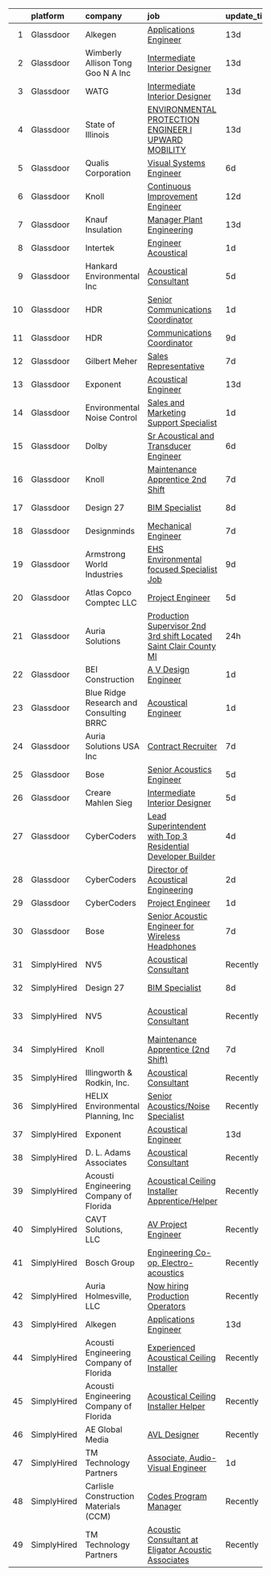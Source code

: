 

|    | platform    | company                                  | job                                                                                                                                                                                                                                                                                                                                                                                                                                                                                                                                                                                                                                                                                                                                                                                                                                                                                                                                                                                                                                                                                                                                                                                                                                                                                                                                                                                                                       | update_time   | location                    |
|---:|:------------|:-----------------------------------------|:--------------------------------------------------------------------------------------------------------------------------------------------------------------------------------------------------------------------------------------------------------------------------------------------------------------------------------------------------------------------------------------------------------------------------------------------------------------------------------------------------------------------------------------------------------------------------------------------------------------------------------------------------------------------------------------------------------------------------------------------------------------------------------------------------------------------------------------------------------------------------------------------------------------------------------------------------------------------------------------------------------------------------------------------------------------------------------------------------------------------------------------------------------------------------------------------------------------------------------------------------------------------------------------------------------------------------------------------------------------------------------------------------------------------------|:--------------|:----------------------------|
|  1 | Glassdoor   | Alkegen                                  | [Applications Engineer](https://www.glassdoor.com/partner/jobListing.htm?pos=104&ao=1110586&s=58&guid=00000181d775c251bf8b96e467f34c00&src=GD_JOB_AD&t=SR&vt=w&ea=1&cs=1_2e6a5ee4&cb=1657177228187&jobListingId=1007960039145&cpc=E509DD49A6927373&jrtk=3-0-1g7bnbgjmi3bs801-1g7bnbgk4irlr800-ba0c046a2eaeb05e--6NYlbfkN0B3BvtTcPnMq-4KLNXQbkQGDUByaoZK34BI_ncm4DXY2HzIMS1ItVnTp7rtsKxKMAYyYQTHJpmgab2bpSljwURjcsxVUxxN5TgoOLsUL5Xq_GNFbd5YXXxQefxRkJMSNVUH2Ybhuk7JcBCEez1gMxi9tv1_9pcbU0kexrBnOShq-M023FcGh2vI0Kz4Fo95iH9xYcfIiTDQeh5GJ7oRriRvs3J9QozUz8tCuCy-dkIEB20hfPNZmssigpVayaTPYq2tXcPNHkuozitWHQm5CGxPvgkt9-2weJGYI3u08vhVU867QZqg5h7EIXIAdb1H0xKB-JO2kOdoQnrwQL8ULqQeuF5XwQopxvrkwy4b4ILKFPv-0s2Xig0jWd0Ghm_bGfNfxXQqDQkekgmKnIDVsyfkYl-SRxU93INiIjCqRXoD1Tw10GYEzDTUD6EGRznpZMb1Gp2Co7oLWoDz8N_5rk8S7T3NhInABVgI5511Qy0TrULN-gQfY6lbSeZl6BuHeO9y8HjantoMCg%3D%3D)                                                                                                                                                                                                                                                                                                                                                                                                                                                                                                                                              | 13d           | Howell, MI                  |
|  2 | Glassdoor   | Wimberly Allison Tong   Goo N A   Inc    | [Intermediate Interior Designer](https://www.glassdoor.com/partner/jobListing.htm?pos=127&ao=1136043&s=58&guid=00000181d775c251bf8b96e467f34c00&src=GD_JOB_AD&t=SR&vt=w&cs=1_a3f621ae&cb=1657177228190&jobListingId=1007959991934&jrtk=3-0-1g7bnbgjmi3bs801-1g7bnbgk4irlr800-21eb7c82cebc54b6-)                                                                                                                                                                                                                                                                                                                                                                                                                                                                                                                                                                                                                                                                                                                                                                                                                                                                                                                                                                                                                                                                                                                           | 13d           | Los Angeles, CA             |
|  3 | Glassdoor   | WATG                                     | [Intermediate Interior Designer](https://www.glassdoor.com/partner/jobListing.htm?pos=121&ao=1136043&s=58&guid=00000181d775c251bf8b96e467f34c00&src=GD_JOB_AD&t=SR&vt=w&cs=1_7e215bfe&cb=1657177228189&jobListingId=1007960249275&jrtk=3-0-1g7bnbgjmi3bs801-1g7bnbgk4irlr800-4d36aab8645c136d-)                                                                                                                                                                                                                                                                                                                                                                                                                                                                                                                                                                                                                                                                                                                                                                                                                                                                                                                                                                                                                                                                                                                           | 13d           | Los Angeles, CA             |
|  4 | Glassdoor   | State of Illinois                        | [ENVIRONMENTAL PROTECTION ENGINEER I  UPWARD MOBILITY ](https://www.glassdoor.com/partner/jobListing.htm?pos=119&ao=1136043&s=58&guid=00000181d775c251bf8b96e467f34c00&src=GD_JOB_AD&t=SR&vt=w&cs=1_8e2ea1e9&cb=1657177228189&jobListingId=1007958963251&jrtk=3-0-1g7bnbgjmi3bs801-1g7bnbgk4irlr800-e2e5ee3e4d8b6339-)                                                                                                                                                                                                                                                                                                                                                                                                                                                                                                                                                                                                                                                                                                                                                                                                                                                                                                                                                                                                                                                                                                    | 13d           | Springfield, IL             |
|  5 | Glassdoor   | Qualis Corporation                       | [Visual Systems Engineer](https://www.glassdoor.com/partner/jobListing.htm?pos=130&ao=1136043&s=58&guid=00000181d775c251bf8b96e467f34c00&src=GD_JOB_AD&t=SR&vt=w&cs=1_5df0609b&cb=1657177228190&jobListingId=1007975380273&jrtk=3-0-1g7bnbgjmi3bs801-1g7bnbgk4irlr800-6fb5c80da1da086a-)                                                                                                                                                                                                                                                                                                                                                                                                                                                                                                                                                                                                                                                                                                                                                                                                                                                                                                                                                                                                                                                                                                                                  | 6d            | Orlando, FL                 |
|  6 | Glassdoor   | Knoll                                    | [Continuous Improvement Engineer](https://www.glassdoor.com/partner/jobListing.htm?pos=122&ao=1136043&s=58&guid=00000181d775c251bf8b96e467f34c00&src=GD_JOB_AD&t=SR&vt=w&ea=1&cs=1_6ee6ecd0&cb=1657177228189&jobListingId=1007962817863&jrtk=3-0-1g7bnbgjmi3bs801-1g7bnbgk4irlr800-ea2832d7190253bf-)                                                                                                                                                                                                                                                                                                                                                                                                                                                                                                                                                                                                                                                                                                                                                                                                                                                                                                                                                                                                                                                                                                                     | 12d           | East Greenville, PA         |
|  7 | Glassdoor   | Knauf Insulation                         | [Manager  Plant Engineering](https://www.glassdoor.com/partner/jobListing.htm?pos=128&ao=1136043&s=58&guid=00000181d775c251bf8b96e467f34c00&src=GD_JOB_AD&t=SR&vt=w&cs=1_938c7815&cb=1657177228190&jobListingId=1007960268511&jrtk=3-0-1g7bnbgjmi3bs801-1g7bnbgk4irlr800-67dffc903f5e91bc-)                                                                                                                                                                                                                                                                                                                                                                                                                                                                                                                                                                                                                                                                                                                                                                                                                                                                                                                                                                                                                                                                                                                               | 13d           | Shelbyville, IN             |
|  8 | Glassdoor   | Intertek                                 | [Engineer   Acoustical](https://www.glassdoor.com/partner/jobListing.htm?pos=113&ao=1136043&s=58&guid=00000181d775c251bf8b96e467f34c00&src=GD_JOB_AD&t=SR&vt=w&cs=1_09937fbc&cb=1657177228189&jobListingId=1007984744565&jrtk=3-0-1g7bnbgjmi3bs801-1g7bnbgk4irlr800-4913c993b58bbeb5-)                                                                                                                                                                                                                                                                                                                                                                                                                                                                                                                                                                                                                                                                                                                                                                                                                                                                                                                                                                                                                                                                                                                                    | 1d            | Cortland, NY                |
|  9 | Glassdoor   | Hankard Environmental  Inc               | [Acoustical Consultant](https://www.glassdoor.com/partner/jobListing.htm?pos=101&ao=1110586&s=58&guid=00000181d775c251bf8b96e467f34c00&src=GD_JOB_AD&t=SR&vt=w&ea=1&cs=1_3de6c76b&cb=1657177228186&jobListingId=1007976859515&cpc=427C69BCF34A3160&jrtk=3-0-1g7bnbgjmi3bs801-1g7bnbgk4irlr800-7d5c167e9000f7ce--6NYlbfkN0CKNvdBtBh9SnuMcnkEvhJOJZTsmZHyY3ybnWicrfIHv1nK5cibWSBUjlCGM96fZhnfwUUOMZTK8bsS0XcppGJbB4jFac76LiQwQNQXfHwlzAK-ypnYwr39VzvHz0G2jFu2yE5T1pNXUEAOGeKWC2hRLQUwhJ6OhX6KWGyvqmK1pb_zozCrmYr5eke1idQQf7EhNzN8nk-OGBljweM_6ybUZBcOOEYxV-HooL8fz1uayKuD_aVOS_rUDL1QMXYrTxGWi4CEvD3GI_WWXiHEq45d4zENMJoHHe70cKtukyJLp8zmifTTNj9dfws9dQ7E2biGtriZe3jc8tw7hQBhaO8jeFGeh_e0m_CDqT87Mn9KBoDj1OAW7K7Pqa3X8MYYLIxiMbkGY2P8okIAP05SuD1yBxJ2RW7KkhkXpMjZT_ocMwAsM0hJye_FEUFkI7tWZYLjvofX9fX_2WnQ4caG1DU6rlOcv4Q3pZjcLpHMO8HaFX9FHlINVCIDGKzOe97KInxbBpziqHVjuw%3D%3D)                                                                                                                                                                                                                                                                                                                                                                                                                                                                                                                                              | 5d            | Verona, WI                  |
| 10 | Glassdoor   | HDR                                      | [Senior Communications Coordinator](https://www.glassdoor.com/partner/jobListing.htm?pos=116&ao=1136043&s=58&guid=00000181d775c251bf8b96e467f34c00&src=GD_JOB_AD&t=SR&vt=w&cs=1_f8d1535d&cb=1657177228189&jobListingId=1007984840240&jrtk=3-0-1g7bnbgjmi3bs801-1g7bnbgk4irlr800-db0ce52c2ec0c134-)                                                                                                                                                                                                                                                                                                                                                                                                                                                                                                                                                                                                                                                                                                                                                                                                                                                                                                                                                                                                                                                                                                                        | 1d            | Tampa, FL                   |
| 11 | Glassdoor   | HDR                                      | [Communications Coordinator](https://www.glassdoor.com/partner/jobListing.htm?pos=120&ao=1136043&s=58&guid=00000181d775c251bf8b96e467f34c00&src=GD_JOB_AD&t=SR&vt=w&cs=1_3534158d&cb=1657177228189&jobListingId=1007966703382&jrtk=3-0-1g7bnbgjmi3bs801-1g7bnbgk4irlr800-43f1e6ddc3c7c6a3-)                                                                                                                                                                                                                                                                                                                                                                                                                                                                                                                                                                                                                                                                                                                                                                                                                                                                                                                                                                                                                                                                                                                               | 9d            | Portland, OR                |
| 12 | Glassdoor   | Gilbert Meher                            | [Sales Representative](https://www.glassdoor.com/partner/jobListing.htm?pos=110&ao=1110586&s=58&guid=00000181d775c251bf8b96e467f34c00&src=GD_JOB_AD&t=SR&vt=w&ea=1&cs=1_11ab589f&cb=1657177228189&jobListingId=1007970537108&cpc=654405A9B1E0A9F5&jrtk=3-0-1g7bnbgjmi3bs801-1g7bnbgk4irlr800-772440d2c54f61a3--6NYlbfkN0C0GMAYrEKLV1f4Lf6iWs7__9tpvsDfkxVs7L1fZkrKai0Fi368WBWRhx8YFDb8P41FiPqUVXZ__Fbk6_udPyzozqZkpmF2tfhHbnfOe-wTiuuCnddc2vbbEmd83dxPVIoVgunVL51IjEAVsM4E5svCdlmhz32sDT8x_j8pLtGDDC9RJ_YCIALn5j-ii_B-19Xy0CjXLyMwYz98J-SEHu4TTbdgTTC7kVQfCkw_Wmxr354uvp3OANg2hP1UVYHs7hxj8E3WCQ82Mh3miVnGMaV0wYEOBSFQYB5I4U-rWjluqamA1gX27jZFAszDx8FlQZt0bafZFSgI9JrC6EiP7DDNbokhnlt8yZ4qV50ubWwo9uvBRk6OkidYCpQStzqw-uTqjBqDxzJlPZ0H1YRMGZTrbFi2d8HI5DooWcTqkqIy1Pbafk7KziWU9YMDSw4WoEWVXvL1aP26fpvzyMuPdtai-ySPG4J3TxMw108-nGZOHI7YOvShwXmwjUPl4zEzE3I%3D)                                                                                                                                                                                                                                                                                                                                                                                                                                                                                                                                                             | 7d            | Remote                      |
| 13 | Glassdoor   | Exponent                                 | [Acoustical Engineer](https://www.glassdoor.com/partner/jobListing.htm?pos=114&ao=1136043&s=58&guid=00000181d775c251bf8b96e467f34c00&src=GD_JOB_AD&t=SR&vt=w&cs=1_af887fec&cb=1657177228189&jobListingId=1007959333021&jrtk=3-0-1g7bnbgjmi3bs801-1g7bnbgk4irlr800-79f8fbb655aa20ad-)                                                                                                                                                                                                                                                                                                                                                                                                                                                                                                                                                                                                                                                                                                                                                                                                                                                                                                                                                                                                                                                                                                                                      | 13d           | Denver, CO                  |
| 14 | Glassdoor   | Environmental Noise Control              | [Sales and Marketing Support Specialist](https://www.glassdoor.com/partner/jobListing.htm?pos=107&ao=1110586&s=58&guid=00000181d775c251bf8b96e467f34c00&src=GD_JOB_AD&t=SR&vt=w&ea=1&cs=1_9bd15536&cb=1657177228188&jobListingId=1007985424526&cpc=BFE8C4BF51BDD557&jrtk=3-0-1g7bnbgjmi3bs801-1g7bnbgk4irlr800-82fc0bf076cff797--6NYlbfkN0A1Hx1H8Z_ZGf51L8iwGP-htVtHzPykBAmnYM3BEYS-Bt4FD57loI5xMzsfvvkT8x5VW-oXRyJcwdXkt9HRJqx4drtQEeW0N51_km-Vh0ieelR7_EutiBXWtCbh6uFSzAIC9ETki8MBGMhom9RPZUQjBp58bidfNIBObTuvvrPUw0kDWkGuQkllvp1yWCQVhi3TGKNfqQpmXS32o1mmvrWQLAqfKl2n4tuhSqwTLfE5KoU2QrYBCrqmSbkbqvW-L6l1Qi4AwHaRfe8oThpU63bddsR556j6ycZQDjfhY9mX3repyyDR7kZqDeQwB-69Qj1H3mUweLI2p-3HHQWCPtghbFeS-TuS8n-il3hehB-f_-vglGZuPmjFp9UW8Y994UpCHspKAWNWaQWQNNxhfgio2m95Sed5QUv6tH3FnlJSdYa-hzcixUQmL4qCN44zTSzjPwtcAR3n39JWTc8DMrCvbbYzDRJxAGyW4ZuXxgKBfODnKkB_NXDdc8pSplEUZMi2uJK3zn-2eg%3D%3D)                                                                                                                                                                                                                                                                                                                                                                                                                                                                                                                             | 1d            | Longmont, CO                |
| 15 | Glassdoor   | Dolby                                    | [Sr  Acoustical and Transducer Engineer](https://www.glassdoor.com/partner/jobListing.htm?pos=124&ao=1136043&s=58&guid=00000181d775c251bf8b96e467f34c00&src=GD_JOB_AD&t=SR&vt=w&cs=1_aa0836c6&cb=1657177228189&jobListingId=1007975698518&jrtk=3-0-1g7bnbgjmi3bs801-1g7bnbgk4irlr800-37acea1d600eb44b-)                                                                                                                                                                                                                                                                                                                                                                                                                                                                                                                                                                                                                                                                                                                                                                                                                                                                                                                                                                                                                                                                                                                   | 6d            | San Francisco, CA           |
| 16 | Glassdoor   | Knoll                                    | [Maintenance Apprentice  2nd Shift ](https://www.glassdoor.com/partner/jobListing.htm?pos=103&ao=1110586&s=58&guid=00000181d775c251bf8b96e467f34c00&src=GD_JOB_AD&t=SR&vt=w&ea=1&cs=1_2903afa4&cb=1657177228187&jobListingId=1007972065877&cpc=5850358513E37243&jrtk=3-0-1g7bnbgjmi3bs801-1g7bnbgk4irlr800-e4ccc7ad7955e165--6NYlbfkN0Bs6Hrdpyvs2o5KmtMOE3ow_2qlp-VEg8AFa-3mMondyt9WiYGJDEittzCcqQ0pU4KGZ73bkcTdRVDQzBN4zrjTlGKLzjuU7KH5KlIzqtLXegzMlyDPvI6lnlQAwKYjZdO1F0NS_A-CAfpDCV-6GgYZGX1GTe1vhVap5jtakl-a3R1zhpFpdboDzcCJ6NciKojituc9QPgkqigDWthzzmPfOfkfCbPlBshzQr3nxbTJyQCM4gXon99FF6pLQXxRO3yvMB8EM-ghiuOwbrVATuHCpObHZpasZR-E-EumaG3s-UfcMWrkxBtkFnspvks0piyb06C7dEkeya5XTIlExzDHX4sC49Wmc05bvk-K4-RZY4xUIZ6IuUgjyS9LXGNcLAsFJcay7i8t1NET47bJQonPXxjn8rmw84oRWgTKk6XsF3PqF4mL1DCyyiyMEVCiFvhkqYz4bKBzGxG47g_WbHTsNKN55DWLqNL3XVG9ZI2xPbMIup-SnjxmF7NdH2WmVCWOYiNgxrnQU3gOe5BK3EgcSNfBfxCHvcdvZD52y4-pJ20HzW7f62QzX4Wh6cDQT_mHirWMX4xh8BW5OWNaLbx4IPiMHfOsWJ4Rml6B97I52dTdMQyyqIe_TkbQxfeoq7aODu8c7s_pv0lD3D_CWfV9Xwse9emog7SWU-yNpXtquumIHlmh1KqMuGK9EQvbPRvKFw8fBglhfZABgAg3z36LKj-K5FvWnlsBvXbtHNvgDzLFX8aIJA_jKCkxcXtVqFHbpJZmEWPYA7YyRSU4d7oPUjCOrwsh9qUyMUjc9ng5GYoaW_a29sxFnqSeMj61sW8sxbz2Z55BSMerglcYAzt7T6k3Xc8Zc8-_zatTGVWHNw%3D%3D)                                                                                                                                                                 | 7d            | East Greenville, PA         |
| 17 | Glassdoor   | Design 27                                | [BIM Specialist](https://www.glassdoor.com/partner/jobListing.htm?pos=102&ao=1110586&s=58&guid=00000181d775c251bf8b96e467f34c00&src=GD_JOB_AD&t=SR&vt=w&ea=1&cs=1_c387fa4a&cb=1657177228187&jobListingId=1007969616278&cpc=4975F0A44038F145&jrtk=3-0-1g7bnbgjmi3bs801-1g7bnbgk4irlr800-bb384e5a803867f4--6NYlbfkN0AZdIuP4NPWig_aPKyAkjMTZqaOmelRvYdJiZXCUPZp4wqkut1lSSOcIj3_CWBZZ74K4WGQRCxKcBPTZwo9PBRIM9fMqRkBQFDJgi7rYbcy7v9leqxI-8tBrDw0loHZ7kfDheHKbxVKz2-k2S_Ee_K6OJuhOGrpC9Cfhqnwp5Zab6U6SsAg_7-DLcdgpArzEWS9bY3rndwoyIg799LLVRFZTsTVckWXJv24SLCfLcVe6r9dFbBERYEH6wVhvQQuEfAPvrvYc_hykZYO4p40MUKGHO33xKgCMwGVDTkaEEtlQs4IGTiyltjDzlkdzk8D2MlLJGfKV59uRCInoCwuQWG1TgVRHzA0wawqAFEWE2E1ceH0PaSf8J7aZgknt24yDPMOqGVEGrJYMmjDREEoM_9dvbMYKVl3976qzvPegOcMYflb3DQ7Pm0dXLgcPP7IjViTK8nyo7hTJAgCIO2XG2Q4Cmcd9Sa0DoE_xTSvxxEW3yBRsYvyFZNzhFpwII8LiF4%3D)                                                                                                                                                                                                                                                                                                                                                                                                                                                                                                                                                                   | 8d            | Indianapolis, IN            |
| 18 | Glassdoor   | Designminds                              | [Mechanical Engineer](https://www.glassdoor.com/partner/jobListing.htm?pos=105&ao=1110586&s=58&guid=00000181d775c251bf8b96e467f34c00&src=GD_JOB_AD&t=SR&vt=w&ea=1&cs=1_cb3ee54d&cb=1657177228188&jobListingId=1007970865802&cpc=F793441F64F6F721&jrtk=3-0-1g7bnbgjmi3bs801-1g7bnbgk4irlr800-ca2e861455280048--6NYlbfkN0AgtJyK_mEgm6Ks_13l5EY6Ww8M__6-LUAHFTnOAsRmGzvjb9BzxYsGSQCKtO9_2sqr5Wqyp2OGzttCe3KLMjk3IVdk6Y4SIVsJW7foqfkkS3NR0sEPzZc829Z0BjJiKwzwWB92fMYmjpzgsO4UidovUU_zu3MkUb1lFZLa3h0FcZgK5-zvj1S6mWjZcH0_lXyCiKQDyLfI7Gxx-6mLkFke3tIu1YWCN7cxZYySxP3BHhByPM5OZMqRnMoL-hOdlhuUoXxsY_zyn2kBbHzg1i7Ktm_jbOblgV8Ix_0z0CcoABumO43C1zKdGDCEBxIUNtwig4DVTiu3ePa8jOq4zpKIY9cvCozoIHX0w9YaIZIvd1olHMbbvvbbr506hOaloinMsqjAWUfldwP5LHYWgq71Z1YdYLFY6r3XjsU6nw08YKnyAamB1U6sWgOSGQIyA_Ag4UYndnIhHsDJAyJpGxeGz032jNx6pmbfTZUKAEMMr9Ypa8aesHn2CbwIP7hAwOMUeX6nRJ9ZAg%3D%3D)                                                                                                                                                                                                                                                                                                                                                                                                                                                                                                                                                | 7d            | Mesa, AZ                    |
| 19 | Glassdoor   | Armstrong World Industries               | [EHS  Environmental focused  Specialist Job](https://www.glassdoor.com/partner/jobListing.htm?pos=108&ao=1110586&s=58&guid=00000181d775c251bf8b96e467f34c00&src=GD_JOB_AD&t=SR&vt=w&cs=1_80755676&cb=1657177228188&jobListingId=1007966663353&cpc=6EF74AC2F94C1840&jrtk=3-0-1g7bnbgjmi3bs801-1g7bnbgk4irlr800-4b8373cc6985e077--6NYlbfkN0DAm8vvJJD9Y3Etb11EBkS-MujQulL42x3uS2fFnoqOvAdIC64HSWNxkyOxXDVyoGuavCyANiTZwGKy4rSkFuoCzNQk7y79NRcXV3IAEnIgZe8svg9hBRLTsEKLOLGhwIsgOizkRqN2SVbPXTUyqOGvrUVwu-bzRtuYDQX_pdAhP6S3PeaaJ_o_qkv3k0hidg0wnmbHGk9A6KSc0vOHutoEgOGh66gywkptUUvbhnpK5Tkkor2zGfroym7EInlJCANGxsMnbFn1QoW-3VhbIVm40vkO0IeV-0Nqkb72XRgfRg_YgVDQA2RkaTR-D_tPjP1bNan30BCCQSfu_ZwpIrJaIezECHD9_NzIh8rft06wHBCYk35XjuF-hlGSU0TlesUPXC-WGN8B77IOIOkKqJ2HsMLdZlXd0e34i8OMxjrb_IkUx6tJLuJ-o6piSJLFwbhVppNS3VEpHEp9JxWAZB-3FP7r4Lyc81cBj5nTFrTMYAoOt4dY8c8qKARbeoYHen0heb-uelM87UFFz0w_wzkLYvMawb8SZivxEFkCe-Gwf_pCf18Cv_8CGr73Mn2mPIzy8txCNfFMIXkJvkvQqf42SpxtIXqD_L4%3D)                                                                                                                                                                                                                                                                                                                                                                                                                                            | 9d            | Gray, GA                    |
| 20 | Glassdoor   | Atlas Copco Comptec LLC                  | [Project Engineer](https://www.glassdoor.com/partner/jobListing.htm?pos=106&ao=1110586&s=58&guid=00000181d775c251bf8b96e467f34c00&src=GD_JOB_AD&t=SR&vt=w&cs=1_75e7c3d6&cb=1657177228187&jobListingId=1007977184250&cpc=8507CEB59E1C6AFB&jrtk=3-0-1g7bnbgjmi3bs801-1g7bnbgk4irlr800-500ebe1762873c3e--6NYlbfkN0AoGSSea4EbNwuUak34nd3j6q4Lw-hnedVURdGF1ylHUR0la5zOCQg91aJoTiA9luy7G632ZHx03om3tAQkyiAShU78CgjZEaoWXnu7jix1NOu-9-ppJy4n-uAXSWQp8qnP5gPNI72wYy88UjEG3V1qYZ-fWOiIoZr8iuAVFjloYO7Xgp9cI3-CaG27QBtHDze3ekTUas_a-pIwxL8m2O9KUzAaBZmTioiroQhqqP1L1yAle0SANnkS4fy735v9QSRH1DOoGxG0LNLoVOOM4aEQSGqRJBMVj0D-thJVCxEuoVcW3EeloDMF_6RBMW1u4u_Fa-gidaO5NY82j98x9z_E4zTxc4YRR0Z8xYq4mxQEwQzTWcPJq6f615yxTz_qznCih4OkwwjaPlmaomhjYBaTmcJysBXIH9FY9MpwY4s24rb-q-o1T_AVLwSU6BhbBN5OBrq8_vp6eNeOy3v2NU0Hg8HOki1EEWl_yN1zm3xIvSg-o808bOksn8a1iA1AP_cqpS23vWo8-wCWDM8zuGAHt9oDJgSMuert74xWlUQtfXlCXU_VEz3LHHt1Ix_VpKHpC-3wNch4OKKl4Kvo5P7yoYcoYz1WSeBClBBV_MRI375GtwlW0S6-JbKmtOPQso-l6kv1tCQwP9ptFn-wa_r5pH7L7IS36EE%3D)                                                                                                                                                                                                                                                                                                                                                                                                      | 5d            | Voorheesville, NY           |
| 21 | Glassdoor   | Auria Solutions                          | [Production Supervisor  2nd 3rd shift    Located  Saint Clair County  MI  ](https://www.glassdoor.com/partner/jobListing.htm?pos=126&ao=1136043&s=58&guid=00000181d775c251bf8b96e467f34c00&src=GD_JOB_AD&t=SR&vt=w&ea=1&cs=1_8a153741&cb=1657177228190&jobListingId=1007987108743&jrtk=3-0-1g7bnbgjmi3bs801-1g7bnbgk4irlr800-b4bf1a776fe33c89-)                                                                                                                                                                                                                                                                                                                                                                                                                                                                                                                                                                                                                                                                                                                                                                                                                                                                                                                                                                                                                                                                           | 24h           | St. Clair, MI               |
| 22 | Glassdoor   | BEI Construction                         | [A V Design Engineer](https://www.glassdoor.com/partner/jobListing.htm?pos=115&ao=1136043&s=58&guid=00000181d775c251bf8b96e467f34c00&src=GD_JOB_AD&t=SR&vt=w&ea=1&cs=1_613d542d&cb=1657177228189&jobListingId=1007986176347&jrtk=3-0-1g7bnbgjmi3bs801-1g7bnbgk4irlr800-d14480a4a250dee3-)                                                                                                                                                                                                                                                                                                                                                                                                                                                                                                                                                                                                                                                                                                                                                                                                                                                                                                                                                                                                                                                                                                                                 | 1d            | San Leandro, CA             |
| 23 | Glassdoor   | Blue Ridge Research and Consulting  BRRC | [Acoustical Engineer](https://www.glassdoor.com/partner/jobListing.htm?pos=117&ao=1136043&s=58&guid=00000181d775c251bf8b96e467f34c00&src=GD_JOB_AD&t=SR&vt=w&cs=1_1c517f74&cb=1657177228189&jobListingId=1007984071482&jrtk=3-0-1g7bnbgjmi3bs801-1g7bnbgk4irlr800-4d80aee091fc2695-)                                                                                                                                                                                                                                                                                                                                                                                                                                                                                                                                                                                                                                                                                                                                                                                                                                                                                                                                                                                                                                                                                                                                      | 1d            | Asheville, NC               |
| 24 | Glassdoor   | Auria Solutions USA  Inc                 | [Contract Recruiter](https://www.glassdoor.com/partner/jobListing.htm?pos=125&ao=1136043&s=58&guid=00000181d775c251bf8b96e467f34c00&src=GD_JOB_AD&t=SR&vt=w&ea=1&cs=1_5ed49fe0&cb=1657177228190&jobListingId=1007970563057&jrtk=3-0-1g7bnbgjmi3bs801-1g7bnbgk4irlr800-8289ce768f6efa47-)                                                                                                                                                                                                                                                                                                                                                                                                                                                                                                                                                                                                                                                                                                                                                                                                                                                                                                                                                                                                                                                                                                                                  | 7d            | Old Fort, NC                |
| 25 | Glassdoor   | Bose                                     | [Senior Acoustics Engineer](https://www.glassdoor.com/partner/jobListing.htm?pos=123&ao=1136043&s=58&guid=00000181d775c251bf8b96e467f34c00&src=GD_JOB_AD&t=SR&vt=w&cs=1_205fad6d&cb=1657177228189&jobListingId=1007977586465&jrtk=3-0-1g7bnbgjmi3bs801-1g7bnbgk4irlr800-a2c97d2998e052fd-)                                                                                                                                                                                                                                                                                                                                                                                                                                                                                                                                                                                                                                                                                                                                                                                                                                                                                                                                                                                                                                                                                                                                | 5d            | Framingham, MA              |
| 26 | Glassdoor   | Creare Mahlen Sieg                       | [Intermediate Interior Designer](https://www.glassdoor.com/partner/jobListing.htm?pos=118&ao=1136043&s=58&guid=00000181d775c251bf8b96e467f34c00&src=GD_JOB_AD&t=SR&vt=w&ea=1&cs=1_e4085aab&cb=1657177228189&jobListingId=1007978063702&jrtk=3-0-1g7bnbgjmi3bs801-1g7bnbgk4irlr800-b4ab9332b1f590f6-)                                                                                                                                                                                                                                                                                                                                                                                                                                                                                                                                                                                                                                                                                                                                                                                                                                                                                                                                                                                                                                                                                                                      | 5d            | Santa Monica, CA            |
| 27 | Glassdoor   | CyberCoders                              | [Lead Superintendent with Top 3 Residential Developer Builder](https://www.glassdoor.com/partner/jobListing.htm?pos=112&ao=1110586&s=58&guid=00000181d775c251bf8b96e467f34c00&src=GD_JOB_AD&t=SR&vt=w&ea=1&cs=1_6c87ec67&cb=1657177228189&jobListingId=1007978842991&cpc=654405A9B1E0A9F5&jrtk=3-0-1g7bnbgjmi3bs801-1g7bnbgk4irlr800-b8d860f7aaa8387b--6NYlbfkN0CpFJQzrgRR8WqXWK1qKKEqALWJw739KlKqr2H-MSI4eoBlI4EFrmor2FYZMP3muM3fEvdw3ywREnJ8X2Pp5DCzBqajtUk7NEDJgJraIZBlIe1yXP5sT_xoG09V-PImSulvTd0S4cLr732r6Y-dn0gGBMqFKkTVVHo__-y3RMxu-Oo2wwXEo9Hh7KPtgGV7y8PyYJdWlWujWKu2ssUqfD2pckKiJSCYnwTMS7BMLxuQOyHNZblIrXfc6uipsGGw67Z3mVg1JEEdDiDoM05FECcDF6mWrPDstIfAGGlVs31zp_hRVcr3dTDxoBWCLZhOu3y9GofB7_MAefYcmUe60NdSih-FaL3RTqDmpfzYYXAmbYENbv915bnHnjJtYA8rvUKLNB43w51ONGOqoS9hJY-v_WouSQi06_JvVJEbKVYseOJtimJ5okof-AIX1C1mfWcNeHCaPf-KYgmWhGeitb3xV8OYP-vaeZTecghELuXqZ2SMOwOnyTwJhFuhYb5Gm8FraSYTLiHf96yDg71Xc9kQfVWIOh8LkOONsGKXnGdPRSeXBZIXxbFHtoNuCPOOuC6M5y4J9CIlyqrSAkJLaNWXFhdzuvads8KSBMQO6G4BdlwYPO_APuJToOuhcTslDSLOTYi9D6ROUr91Xc_Cg7TNH8t_4TWDrHFDBpZ-p_W7pBSndaOmYuUNldBtkQFus9U2a1r_MI8dPQFSiGg95pEb7pcyjf_--QhD-I4OPuOuqRQT6FuX3JloDSa70-IS-9uS2TQw2bL1go8LcVL4Eo2htvyTML4-XHsHGmwn3fcuSHpuJLYsuHhrBrCSAJIKoveYIAoy-NGcM4b4gi0olok6ULE8n3yU6CRx5BzU9ATqYmPPURC-GY4HGsO5d0LUpBg_mP1WRW-yrY6nemSL09G6rcX9BFs5w--4vxMBlI_2byEG_E9deup4PQxPGLdNtJovF1P3d2jtlScNmpW94ehubYpjyQMJ2w8%3D)                     | 4d            | Portland, OR                |
| 28 | Glassdoor   | CyberCoders                              | [Director of Acoustical Engineering](https://www.glassdoor.com/partner/jobListing.htm?pos=109&ao=1110586&s=58&guid=00000181d775c251bf8b96e467f34c00&src=GD_JOB_AD&t=SR&vt=w&ea=1&cs=1_1a767946&cb=1657177228188&jobListingId=1007982605289&cpc=654405A9B1E0A9F5&jrtk=3-0-1g7bnbgjmi3bs801-1g7bnbgk4irlr800-80133e51437a989a--6NYlbfkN0CpFJQzrgRR8WqXWK1qKKEqALWJw739KlKqr2H-MSI4eoBlI4EFrmor2FYZMP3muM16rRhWfLOvl5ENjIXfHDI0d6ONAEmbpFYPVQGcQ2pemRtIo909CR9HtrWDd2KD8gOAyNnGUBlWNphIHWrKjefR1eqWvRj2JLWjelWIvvpDPFvG7WbIfp6Wwwlg6deMTmC8GMn_5GyEFqitxPHIe5sINQWCGIYzUGN7FUNO9U7qvWabYTuABRAx3jSF8mkwTvthkNgC00tFiYZcQL2Y1M-HFBI4juWBgViwPTWsH36-gj08XLZYUKT7duas6w0Eb8ugDTLj-tWiipie6LMWzE-ow5O5DPrTvVv_9we59ZWHDJoxWK0V_v4Tel1vzYn2Y726BYmt6O4d_kU6s1kBB7lOH0dlLNi4ttg5pZjUtiq9kSqEe4ntUxcNEOFc5pPWVfQVI5MjUY_Uv0gLNix4k7YlL1y1H_Aa99N_FFBaPTdCjyvC6bZ4D2niGaXePmsMZZpcSwo4VCBHFtf9vzv2-SaZU3Wb_MhkUMZ3BkZPHhVn90R17ov4f5IYDmwADBTPWExxulLgtCIgwiA8LRKhpLbtnNZMEm5UaptJqkKJ-Cf8JFckr3ISY9pXXabJZcz1DxYAZ7BT3-SpNmEveTQ-U6Utdihwd-JETe-j8v2Fl0OhfXtlWeo1xL_jtGJLbF5njbvNBoOfVopEAO3xyHiHyAOQsdpDXpRvOmxRHmbUnlvYnJl5aHSyFpy7q837L_nclIWmYsv3IhWCVB9UQ796uzGIfEV0qebDN49jA-eF_mjjvtHYUMchJeDfMU2ONY16Ec6gRzCO8CBGdZuWtO0yHrubiUcEb6G8hE8G9QEKWsUHLTsWFybtQBeog_de3DhmxKGAHwJ2EV2ypsOeyg-MIZnXYmV9_4tItSgVQsWmD9OE9G-q21-oZwCzhtB92vFKW0ezxtMAS1_hVVhOu7-YPkftvPDIIrp24HigfjRT3S1lLFk0pvRsP39QxTVQzk-40yHBy2VtxwfuMw%3D%3D) | 2d            | Austin, TX                  |
| 29 | Glassdoor   | CyberCoders                              | [Project Engineer](https://www.glassdoor.com/partner/jobListing.htm?pos=111&ao=1110586&s=58&guid=00000181d775c251bf8b96e467f34c00&src=GD_JOB_AD&t=SR&vt=w&ea=1&cs=1_1ced13f6&cb=1657177228189&jobListingId=1007985384425&cpc=47CFDC01B3F81FAC&jrtk=3-0-1g7bnbgjmi3bs801-1g7bnbgk4irlr800-c2891b9aa10c3570--6NYlbfkN0CpFJQzrgRR8WqXWK1qKKEqALWJw739KlKqr2H-MSI4eoBlI4EFrmor2FYZMP3muM3nsBG02Gh-cYJyCgURbA1hg3pOTXSQbrxkC9jn1kkLp941UIWeTjIysUbdfDTKYG3Kw1KxBlaQbCPBkZDDG3yeGbIoIxDqe06btnt8x3qiQUo0a29dC2V3OjD8CgADiWPkDw--0HMKF10DWtd2TSpvAKLNp8WGTmfSDPvfF5otuAcDoEsWJNYxAoeuw4NdHpYR_yWUHGFF1x-BORk6zMe3J0yC-COyVw-dx5J5vwdDcixJNKkSXU7NMxpgvtkkukPGBgggRuQG7rAnfQRR8VlMxPTwutAzcBCC6n0_moYsWHaQLdSz-_AFaJifJmHdOIt8kqbsTwwgGPVnB71P853qseDMzlTU0bdNU3ox7m8rDrRD_bvEDP_0BvwOpfhiOblKY-VvnyCzY5Ill3ry4p3SV7N4NZSRVPVQ6TJJMXVOeTAYs8GdPXDHemfQ-MS1oS-fCPlBSf2JexOH43yFwvXnnbyBqF4uTMvhF4_iZj_ZxT_uDh44tyh2Jm2_ZtCjB5t2fv8ntSvO4nNtCuORxcsNBTrZMYC9gIvKiRUUlmN0DvqjIVIMlWK78eCoyGuTEmH8cD-xkfaEBkbe9g3BcxXfX4Y5XKAlX5D_-kGtVpPnSk0HRY04ugiUuontnw7-8ew4UwYBUgjONv75QbdDAtduOAmdSMknTgYFdn0soWkcytNTZz45pcHZO7GuNppCH415WFsa7NHjENXJn8uDUW_Y8YrqDtqJbAkOf6dBaqEskBkHi0jmWrgCkIA4AM-MnFaJBzruBrijATozJgM736qXtdUUmwnj7VNrRPXexhMwGrfZceoMzFtXkDCuu3Hr1nCXsPAlK-uYsCv1SIPoxZB4LomNZuSXvtg2aGnikY5L4r7VwtxSpmtWddT44fmLwai58q8Ohep12VLNPa_oztQRZNYNAotrbGPhYKrNcdaIuQ%3D%3D)                                                   | 1d            | Eugene, OR                  |
| 30 | Glassdoor   | Bose                                     | [Senior Acoustic Engineer for Wireless Headphones](https://www.glassdoor.com/partner/jobListing.htm?pos=129&ao=1136043&s=58&guid=00000181d775c251bf8b96e467f34c00&src=GD_JOB_AD&t=SR&vt=w&cs=1_bf7e2d1d&cb=1657177228190&jobListingId=1007970592124&jrtk=3-0-1g7bnbgjmi3bs801-1g7bnbgk4irlr800-2d8a6f00509a39cc-)                                                                                                                                                                                                                                                                                                                                                                                                                                                                                                                                                                                                                                                                                                                                                                                                                                                                                                                                                                                                                                                                                                         | 7d            | Framingham, MA              |
| 31 | SimplyHired | NV5                                      | [Acoustical Consultant](https://www.simplyhired.com/job/4VGoBu3YX9MVx4B844dxJ_2IshXBMxpDCMggG-C19UP9EhIJXDqCyA?q=acoustical+engineering)                                                                                                                                                                                                                                                                                                                                                                                                                                                                                                                                                                                                                                                                                                                                                                                                                                                                                                                                                                                                                                                                                                                                                                                                                                                                                  | Recently      | Phoenix, AZ                 |
| 32 | SimplyHired | Design 27                                | [BIM Specialist](https://www.simplyhired.com/job/DJYCr1I4BIRPnxHdVU6pRKVrnSmBaxFWmsYygOKajS9xlQIJpFDZ3g?q=acoustical+engineering)                                                                                                                                                                                                                                                                                                                                                                                                                                                                                                                                                                                                                                                                                                                                                                                                                                                                                                                                                                                                                                                                                                                                                                                                                                                                                         | 8d            | Indianapolis, IN            |
| 33 | SimplyHired | NV5                                      | [Acoustical Consultant](https://www.simplyhired.com/job/4VGoBu3YX9MVx4B844dxJ_2IshXBMxpDCMggG-C19UP9EhIJXDqCyA?q=acoustical+engineering)                                                                                                                                                                                                                                                                                                                                                                                                                                                                                                                                                                                                                                                                                                                                                                                                                                                                                                                                                                                                                                                                                                                                                                                                                                                                                  | Recently      | Phoenix, AZ +1 location     |
| 34 | SimplyHired | Knoll                                    | [Maintenance Apprentice (2nd Shift)](https://www.simplyhired.com/job/VyStfTlWNHh8RVLSXIRX_5KI1RvOMtUo5h1nMbqk3SKyRm7Nu6f8ww?q=acoustical+engineering)                                                                                                                                                                                                                                                                                                                                                                                                                                                                                                                                                                                                                                                                                                                                                                                                                                                                                                                                                                                                                                                                                                                                                                                                                                                                     | 7d            | East Greenville, PA         |
| 35 | SimplyHired | Illingworth & Rodkin, Inc.               | [Acoustical Consultant](https://www.simplyhired.com/job/xMgnFSUoqeoDSjvDGPUEYK5N7dV5nqKL_Ki-WPSXKVp8bbMmngnVTQ?q=acoustical+engineering)                                                                                                                                                                                                                                                                                                                                                                                                                                                                                                                                                                                                                                                                                                                                                                                                                                                                                                                                                                                                                                                                                                                                                                                                                                                                                  | Recently      | Cotati, CA                  |
| 36 | SimplyHired | HELIX Environmental Planning, Inc        | [Senior Acoustics/Noise Specialist](https://www.simplyhired.com/job/3iN0lIL81Hfjnoj7ByQtYv-Zcs4DaPk6hWbJTndrswPRtKbD1234YA?q=acoustical+engineering)                                                                                                                                                                                                                                                                                                                                                                                                                                                                                                                                                                                                                                                                                                                                                                                                                                                                                                                                                                                                                                                                                                                                                                                                                                                                      | Recently      | San Diego, CA               |
| 37 | SimplyHired | Exponent                                 | [Acoustical Engineer](https://www.simplyhired.com/job/nMy82zE1F-azJoMBlwlsWpvjOaLhPcZvJxPU7KQIycRYMIdhZk4m3w?q=acoustical+engineering)                                                                                                                                                                                                                                                                                                                                                                                                                                                                                                                                                                                                                                                                                                                                                                                                                                                                                                                                                                                                                                                                                                                                                                                                                                                                                    | 13d           | Denver, CO                  |
| 38 | SimplyHired | D. L. Adams Associates                   | [Acoustical Consultant](https://www.simplyhired.com/job/man6NJQh2hzEQJH4Hh8PCVpo9cZUcHTWNWuhzjcd1zz1GAQl6PoT8Q?q=acoustical+engineering)                                                                                                                                                                                                                                                                                                                                                                                                                                                                                                                                                                                                                                                                                                                                                                                                                                                                                                                                                                                                                                                                                                                                                                                                                                                                                  | Recently      | Remote                      |
| 39 | SimplyHired | Acousti Engineering Company of Florida   | [Acoustical Ceiling Installer Apprentice/Helper](https://www.simplyhired.com/job/DgX4ksdWI8iOVl99FEu9vWiXEr4rmVhWDZU0zrOWCE9gnqKRahlX1w?q=acoustical+engineering)                                                                                                                                                                                                                                                                                                                                                                                                                                                                                                                                                                                                                                                                                                                                                                                                                                                                                                                                                                                                                                                                                                                                                                                                                                                         | Recently      | Alachua, FL +3 locations    |
| 40 | SimplyHired | CAVT Solutions, LLC                      | [AV Project Engineer](https://www.simplyhired.com/job/QyWO_lH0zp6hiPORvJqW7dv6dQq72igDnDnDg_0tKpIYvAC65Ytwmg?q=acoustical+engineering)                                                                                                                                                                                                                                                                                                                                                                                                                                                                                                                                                                                                                                                                                                                                                                                                                                                                                                                                                                                                                                                                                                                                                                                                                                                                                    | Recently      | North Andover, MA           |
| 41 | SimplyHired | Bosch Group                              | [Engineering Co-op, Electro-acoustics](https://www.simplyhired.com/job/2F0zz3YDvN10ejAHZH17thHJEqX_cmPMBqUX6WdiaHncRC63ZiRMJg?q=acoustical+engineering)                                                                                                                                                                                                                                                                                                                                                                                                                                                                                                                                                                                                                                                                                                                                                                                                                                                                                                                                                                                                                                                                                                                                                                                                                                                                   | Recently      | Burnsville, MN              |
| 42 | SimplyHired | Auria Holmesville, LLC                   | [Now hiring Production Operators](https://www.simplyhired.com/job/rm_mRC2I9bz8ea5-bUND2lYkIatsz62st8JcOJegkfvaBeYMshoYxQ?q=acoustical+engineering)                                                                                                                                                                                                                                                                                                                                                                                                                                                                                                                                                                                                                                                                                                                                                                                                                                                                                                                                                                                                                                                                                                                                                                                                                                                                        | Recently      | Holmesville, OH             |
| 43 | SimplyHired | Alkegen                                  | [Applications Engineer](https://www.simplyhired.com/job/DOMsBRSGS7YDleYuhrbdCSlrsOZMgtwxgRnm7PAZTRBJcy6hPxgUmw?q=acoustical+engineering)                                                                                                                                                                                                                                                                                                                                                                                                                                                                                                                                                                                                                                                                                                                                                                                                                                                                                                                                                                                                                                                                                                                                                                                                                                                                                  | 13d           | Howell, MI                  |
| 44 | SimplyHired | Acousti Engineering Company of Florida   | [Experienced Acoustical Ceiling Installer](https://www.simplyhired.com/job/0WUw128sr4f18LAJ4-g5vN5b_Yc9rRP4eug1gl30zSgkXVbd1IjHoA?q=acoustical+engineering)                                                                                                                                                                                                                                                                                                                                                                                                                                                                                                                                                                                                                                                                                                                                                                                                                                                                                                                                                                                                                                                                                                                                                                                                                                                               | Recently      | Lake Worth, FL +7 locations |
| 45 | SimplyHired | Acousti Engineering Company of Florida   | [Acoustical Ceiling Installer Helper](https://www.simplyhired.com/job/RFmnmZd2I4xnUnXVlhVJi2BpZx4tajRq7urjCTJ6hfYa_1PDG5LLuw?q=acoustical+engineering)                                                                                                                                                                                                                                                                                                                                                                                                                                                                                                                                                                                                                                                                                                                                                                                                                                                                                                                                                                                                                                                                                                                                                                                                                                                                    | Recently      | Lake Worth, FL +4 locations |
| 46 | SimplyHired | AE Global Media                          | [AVL Designer](https://www.simplyhired.com/job/uXTiuZaUOUC3A-Cm9xz-zwkZX0-usz6k-wJkIJ5RQEmDdrYZ2FPq-A?q=acoustical+engineering)                                                                                                                                                                                                                                                                                                                                                                                                                                                                                                                                                                                                                                                                                                                                                                                                                                                                                                                                                                                                                                                                                                                                                                                                                                                                                           | Recently      | Charlotte, NC               |
| 47 | SimplyHired | TM Technology Partners                   | [Associate, Audio-Visual Engineer](https://www.simplyhired.com/job/34vSE48JRHmHmBT2QAUzI01znddRBtIQdZ5utGYfGV31GA6Pu8QtVw?q=acoustical+engineering)                                                                                                                                                                                                                                                                                                                                                                                                                                                                                                                                                                                                                                                                                                                                                                                                                                                                                                                                                                                                                                                                                                                                                                                                                                                                       | 1d            | Remote                      |
| 48 | SimplyHired | Carlisle Construction Materials (CCM)    | [Codes Program Manager](https://www.simplyhired.com/job/15enivdnBZvVM_wlZwsdTcbBxaEdNbLy67EIpomqPCUb52DxezvbHw?q=acoustical+engineering)                                                                                                                                                                                                                                                                                                                                                                                                                                                                                                                                                                                                                                                                                                                                                                                                                                                                                                                                                                                                                                                                                                                                                                                                                                                                                  | Recently      | Carlisle, PA                |
| 49 | SimplyHired | TM Technology Partners                   | [Acoustic Consultant at Eligator Acoustic Associates](https://www.simplyhired.com/job/pNPdGh3VJnKYPG__7IUhyDpHLJVKPDoMw609mIPQ3UxM5gkbMwRNsw?q=acoustical+engineering)                                                                                                                                                                                                                                                                                                                                                                                                                                                                                                                                                                                                                                                                                                                                                                                                                                                                                                                                                                                                                                                                                                                                                                                                                                                    | Recently      | Remote                      |